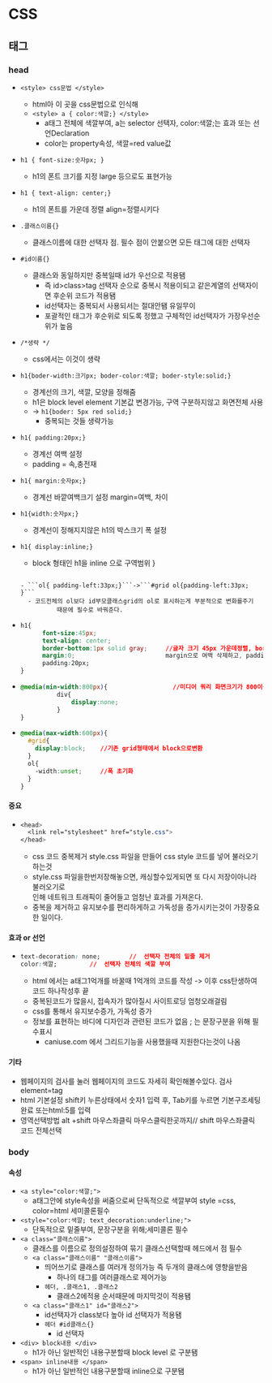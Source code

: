# CSS

## 태그

### head 

- ```<style> css문법 </style>```
  - html아 이 곳을 css문법으로 인식해 
  - ```<style> a { color:색깔;} </style>``` 
    - a태그 전체에 색깔부여, a는 selector 선택자, color:색깔;는 효과 또는 선언Declaration
    - color는 property속성, 색깔=red value값
- ```h1 { font-size:숫자px; }```  		
  - h1의 폰트 크기를 지정 large 등으로도 표현가능
- ```h1 { text-align: center;}```		
  - h1의 폰트를 가운데 정렬 align=정렬시키다 
- ```.클래스이름{}``` 			
  - 클래스이름에 대한 선택자 점. 필수 점이 안붙으면 모든 태그에 대한 선택자
- ```#id이름{}```			
  - 클래스와 동일하지만 중복일때 id가 우선으로 적용됌
	- 즉 id>class>tag 선택자 순으로 중복시 적용이되고 같은계열의 선택자이면 후순위 코드가 적용됌
	- id선택자는 중복되서 사용되서는 절대안됌 유일무이
	- 포괄적인 태그가 후순위로 되도록 정했고 구체적인 id선택자가 가장우선순위가 높음
- ```/*생략 */```				
  - css에서는 이것이 생략 
  
- ```h1{boder-width:크기px; boder-color:색깔; boder-style:solid;}```
  - 경계선의 크기, 색깔, 모양을 정해줌 
  - h1은 block level element 기본값 변경가능, 구역 구분하지않고 화면전체 사용
  - -> ```h1{boder: 5px red solid;}```
    - 중복되는 것들 생략가능
- ```h1{ padding:20px;}``` 	
  - 경계선 여백 설정
  - padding = 속,충전재
- ```h1{ margin:숫자px;}``` 		
  - 경계선 바깥여백크기 설정 margin=여백, 차이
- ```h1{width:숫자px;}```		
  - 경계선이 정해지지않은 h1의 박스크기 폭 설정 
- ```h1{ display:inline;}``` 	
  - block 형태인 h1을 inline 으로 구역범위 
  }
  ```
  
  - ```ol{ padding-left:33px;}```->```#grid ol{padding-left:33px; }```
    - 코드전체의 ol보다 id부모클래스grid의 ol로 표시하는게 부분적으로 변화를주기
			때문에 필수로 바꿔준다.
- ```css
  h1{
        font-size:45px;
        text-align: center;
        border-bottom:1px solid gray;     //글자 크기 45px 가운데정렬, border 대신 아래경계만 표시하기위해 border-bottom사용				
        margin:0;                         margin으로 여백 삭제하고, padding으로 뼈대를 맞춤
        padding:20px;
  }
  ```

- ```css
  @media(min-width:800px){                 	//미디어 쿼리 화면크기가 800이상으로는 div화면표시x 
            div{
                display:none;
            }
  }
  ```
  
- ```css
  @media(max-width:600px){
    #grid{
      display:block; 	//기존 grid형태에서 block으로변환
    }
    ol{
      -width:unset;		//폭 초기화
    }
  }
  ```
#### 중요
- ```css
  <head>
    <link rel="stylesheet" href="style.css"> 	
  </head>
  ```					
  - css 코드 중복제거 style.css 파일을 만들어 css style 코드를 넣어 불러오기하는것
  - style.css 파일을한번저장해놓으면, 캐싱할수있게되면 또 다시 저장이아니라 불러오기로     				
  인해 네트워크 트래픽이 줄어들고 엄청난 효과를 가져온다. 
  - 중복을 제거하고 유지보수를 편리하게하고 가독성을 증가시키는것이 가장중요한 일이다.




#### 효과 or 선언
- ```css
  text-decoration: none;		//  선택자 전체의 밑줄 제거
  color:색깔;			//  선택자 전체의 색깔 부여
  ```
  - html 에서는 a태그1억개를 바꿀때 1억개의 코드를 작성 -> 이후 css탄생하여 코드 하나작성후 끝
  - 중복된코드가 많을시, 접속자가 많아질시 사이트로딩 엄청오래걸림
  - css를 통해서 유지보수증가, 가독성 증가
  - 정보를 표현하는 바디에 디자인과 관련된 코드가 없음
   ; 는 문장구분을 위해 필수표시	
	- caniuse.com 에서 그리드기능을 사용했을때 지원한다는것이 나옴

  
#### 기타
- 웹페이지의 검사를 눌러 웹페이지의 코드도 자세히 확인해볼수있다. 검사 element=tag
- html 기본설정 shift키 누른상태에서 숫자1 입력 후, Tab키를 누르면 기본구조세팅 완료 또는html:5를 입력
- 영역선택방법 alt +shift 마우스좌클릭 마우스클릭한곳까지// shift 마우스좌클릭 코드 전체선택	 

### body 
#### 속성
- ```<a style="color:색깔;">```
  - a태그안에 style속성을 써줌으로써 단독적으로 색깔부여 style =css, color=html 세미콜론필수
- ```<style="color:색깔; text_decoration:underline;">```
  - 단독적으로 밑줄부여, 문장구분을 위해;세미콜론 필수 
- ```<a class="클래스이름">``` 		
  - 클래스를 이름으로 정의설정하여 묶기 클래스선택할때 헤드에서 점 필수
  - ```<a class="클래스이름" "클래스이름">``` 	
    - 띄어쓰기로 클래스를 여러개 정의가능  즉 두개의 클래스에 영향을받음 
		- 하나의 태그를 여러클래스로 제어가능
    - ```헤더, .클래스1, .클래스2```
      - 클래스2에적용 순서때문에 마지막것이 적용됌
  - ```<a class="클래스1" id="클래스2">```
    - id선택자가 class보다 높아 id 선택자가 적용됌
    - ```헤더 #id클래스{}```
      - id 선택자 
- ```<div> block내용 </div>```
  - h1가 아닌 일반적인 내용구분할때 block level 로 구분됌
- ```<span> inline내용 </span>```
  - h1가 아닌 일반적인 내용구분할때 inline으로 구분됌
